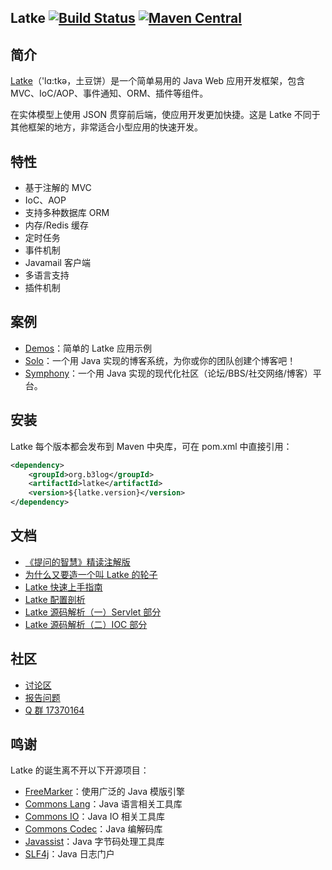 Latke [![Build Status](https://travis-ci.org/b3log/latke.png?branch=master)](https://travis-ci.org/b3log/latke) [![Maven Central](https://maven-badges.herokuapp.com/maven-central/org.b3log/latke/badge.svg)](http://repo1.maven.org/maven2/org/b3log/latke)
----

## 简介

[Latke](https://github.com/b3log/latke)（'lɑ:tkə，土豆饼）是一个简单易用的 Java Web 应用开发框架，包含 MVC、IoC/AOP、事件通知、ORM、插件等组件。

在实体模型上使用 JSON 贯穿前后端，使应用开发更加快捷。这是 Latke 不同于其他框架的地方，非常适合小型应用的快速开发。

## 特性

* 基于注解的 MVC
* IoC、AOP
* 支持多种数据库 ORM
* 内存/Redis 缓存
* 定时任务
* 事件机制
* Javamail 客户端
* 多语言支持
* 插件机制

## 案例

* [Demos](https://github.com/b3log/latke-demo)：简单的 Latke 应用示例
* [Solo](https://github.com/b3log/solo)：一个用 Java 实现的博客系统，为你或你的团队创建个博客吧！
* [Symphony](https://github.com/b3log/symphony)：一个用 Java 实现的现代化社区（论坛/BBS/社交网络/博客）平台。

## 安装

Latke 每个版本都会发布到 Maven 中央库，可在 pom.xml 中直接引用：

```xml
<dependency>
    <groupId>org.b3log</groupId>
    <artifactId>latke</artifactId>
    <version>${latke.version}</version>
</dependency>
```

## 文档

* [《提问的智慧》精读注解版](https://hacpai.com/article/1536377163156)
* [为什么又要造一个叫 Latke 的轮子](https://hacpai.com/article/1403847528022)
* [Latke 快速上手指南](https://hacpai.com/article/1466870492857)
* [Latke 配置剖析](https://hacpai.com/article/1474087427032)
* [Latke 源码解析（一）Servlet 部分](https://hacpai.com/article/1493267456529)
* [Latke 源码解析（二）IOC 部分](https://hacpai.com/article/1493620909167)

## 社区

* [讨论区](https://hacpai.com/tag/latke)
* [报告问题](https://github.com/b3log/latke/issues/new/choose)
* [Q 群 17370164](https://shang.qq.com/wpa/qunwpa?idkey=0bb80e452d38d5113c7bb2534cefc8155589d0bdce81c7d2e6d91930bcb6e2d7)

## 鸣谢

Latke 的诞生离不开以下开源项目：

* [FreeMarker](https://github.com/apache/freemarker)：使用广泛的 Java 模版引擎
* [Commons Lang](https://github.com/apache/commons-lang)：Java 语言相关工具库
* [Commons IO](https://github.com/apache/commons-io)：Java IO 相关工具库
* [Commons Codec](https://github.com/apache/commons-codec)：Java 编解码库
* [Javassist](https://github.com/jboss-javassist/javassist)：Java 字节码处理工具库
* [SLF4j](https://github.com/qos-ch/slf4j)：Java 日志门户